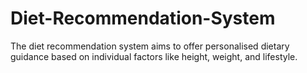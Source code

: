 # Diet-Recommendation-System
The diet recommendation system aims to offer personalised dietary guidance based on individual  factors like height, weight, and lifestyle.
